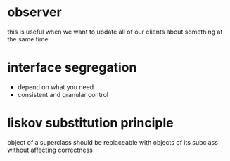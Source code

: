 # observer
this is useful when we want to update all of our clients about something at the same time 


# interface segregation 
- depend on what you need
- consistent and granular control 


# liskov substitution principle
object of a superclass should be replaceable with objects of its subclass without affecting correctness

